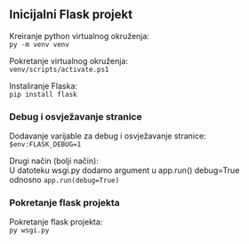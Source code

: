 ## Inicijalni Flask projekt

Kreiranje python virtualnog okruženja:\
<code>py -m venv venv</code>

Pokretanje virtualnog okruženja:\
<code>venv/scripts/activate.ps1</code>

Instaliranje Flaska:\
<code>pip install flask</code>

### Debug i osvježavanje stranice

Dodavanje varijable za debug i osvježavanje stranice:\
<code>$env:FLASK_DEBUG=1</code>

Drugi način (bolji način):\
U datoteku wsgi.py dodamo argument u app.run() debug=True\
odnosno
<code>app.run(debug=True)</code>

### Pokretanje flask projekta

Pokretanje flask projekta:\
<code>py wsgi.py</code>
